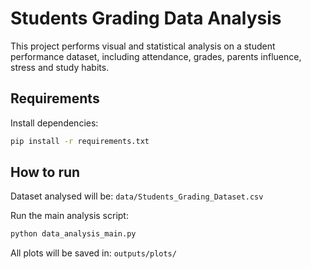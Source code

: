 # Students Grading Data Analysis
This project performs visual and statistical analysis on a student performance dataset, including attendance, grades, parents influence, stress and study habits.

## Requirements
Install dependencies:

```bash 
pip install -r requirements.txt
```

## How to run
Dataset analysed will be:
```data/Students_Grading_Dataset.csv```

Run the main analysis script:

```python 
python data_analysis_main.py
```

All plots will be saved in:
```outputs/plots/```


